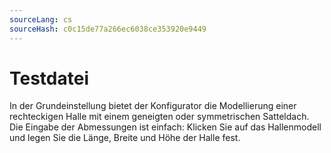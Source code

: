 ```yaml
---
sourceLang: cs
sourceHash: c0c15de77a266ec6038ce353920e9449
---
```



# Testdatei

In der Grundeinstellung bietet der Konfigurator die Modellierung einer rechteckigen Halle mit einem geneigten oder symmetrischen Satteldach. Die Eingabe der Abmessungen ist einfach: Klicken Sie auf das Hallenmodell und legen Sie die Länge, Breite und Höhe der Halle fest.
